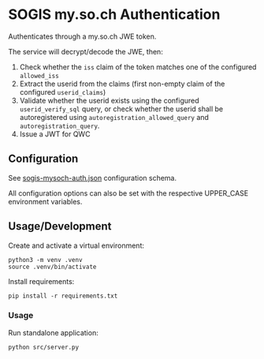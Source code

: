 SOGIS my.so.ch Authentication
=============================

Authenticates through a my.so.ch JWE token.

The service will decrypt/decode the JWE, then:

1. Check whether the `iss` claim of the token matches one of the configured `allowed_iss`
2. Extract the userid from the claims (first non-empty claim of the configured `userid_claims`)
3. Validate whether the userid exists using the configured `userid_verify_sql` query, or check whether the userid shall be autoregistered using `autoregistration_allowed_query` and `autoregistration_query`.
4. Issue a JWT for QWC

Configuration
-------------

See [sogis-mysoch-auth.json](./schemas/sogis-mysoch-auth.json) configuration schema.

All configuration options can also be set with the respective UPPER_CASE environment variables.

Usage/Development
-----------------

Create and activate a virtual environment:

    python3 -m venv .venv
    source .venv/bin/activate

Install requirements:

    pip install -r requirements.txt

### Usage

Run standalone application:

    python src/server.py
